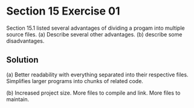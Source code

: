 # Section 15 Exercise 01

Section 15.1 listed several advantages of dividing a progam into multiple source files.
(a) Describe several other advantages.
(b) describe some disadvantages.


## Solution

(a) Better readability with everything separated into their respective files. 
    Simplifies larger programs into chunks of related code.

(b) Increased project size. 
    More files to compile and link. 
    More files to maintain.

